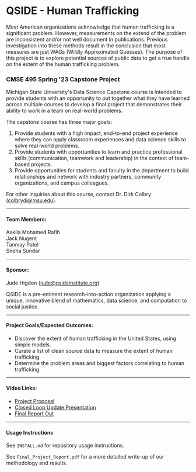 <!-- #region -->
# QSIDE - Human Trafficking

Most American organizations acknowledge that human trafficking is a significant problem. However, measurements on the extend of the problem are inconsistent and/or not well document in publications. Previous investigation into these methods result in the conclusion that most measures are just WAGs (Wildly Approximated Guesses). The purpose of this project is to explore potential sources of public data to get a true handle on the extent of the human trafficking problem.

### CMSE 495 Spring '23 Capstone Project<br>
Michigan State University's Data Science Capstone course is intended to provide students with an opportunity to put together what they have learned across multiple courses to develop a final project that demonstrates their ability to work in a team on real-world problems.

The capstone course has three major goals:

1. Provide students with a high impact, end-to-end project experience where they can apply classroom experiences and data science skills to solve real-world problems.
2. Provide students with opportunities to learn and practice professional skills (communication, teamwork and leadership) in the context of team-based projects.
3. Provide opportunities for students and faculty in the department to build relationships and network with industry partners, community organizations, and campus colleagues.



For other inquiries about this course, contact Dr. Dirk Colbry (colbrydi@msu.edu).

---
#### Team Members:
Aakila Mohamed Rafih<br>
Jack Nugent<br>
Tanmay Patel<br>
Sneha Sundar

---
#### Sponsor:
Jude Higdon (jude@qsideinstitute.org)<br>

QSIDE is a pre-eminent research-into-action organization applying a unique, innovative blend of mathematics, data science, and computation to social justice.

---
#### Project Goals/Expected Outcomes:
- Discover the extent of human trafficking in the United States, using simple models.
- Curate a list of clean source data to measure the extent of human trafficking.
- Determine the problem areas and biggest factors correlating to human trafficking.

---
#### Video Links:
- [Project Proposal](https://youtu.be/sLI0I4gfVz4)
- [Closed Loop Update Presentation](https://youtu.be/SdwatjWmhlg)
- [Final Report Out](https://youtu.be/Q7XfxxDDLdc)

---
#### Usage Instructions
See `INSTALL.md` for repository usage instructions.

See `Final_Project_Report.pdf` for a more detailed write-up of our methodology and results.
<!-- #endregion -->


